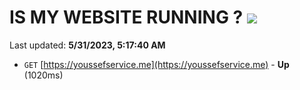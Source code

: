 # IS MY WEBSITE RUNNING ? [![](https://img.shields.io/static/v1?label=Sponsor&message=%E2%9D%A4&logo=GitHub&color=%23fe8e86)](https://github.com/sponsors/<username>)

Last updated: **5/31/2023, 5:17:40 AM**

- `GET` [https://youssefservice.me](https://youssefservice.me) - **Up** (1020ms)
